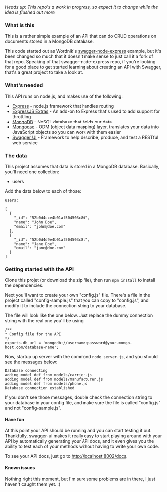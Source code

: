*Heads up: This repo's a work in progress, so expect it to change while the idea is flushed out more*

### What is this

This is a rather simple example of an API that can do CRUD operations on documents stored in a MongoDB database.

This code started out as Wordnik's [swagger-node-express](https://github.com/wordnik/swagger-node-express) example, but it's been changed so much that it doesn't make sense to just call it a fork of that repo. Speaking of that swagger-node-express repo, if you're looking for a good place to get started learning about creating an API with Swagger, that's a great project to take a look at.

### What's needed

This API runs on node.js, and makes use of the following:

- [Express](https://github.com/visionmedia/express) - node.js framework that handles routing
- [ExpressJS Extras](https://github.com/davglass/express-extras) - An add-on to Express that's used to add support for throttling
- [MongoDB](http://mongodb.com) - NoSQL database that holds our data
- [Mongoose](http://mongoosejs.com/) - ODM (object data mapping) layer, translates your data into JavaScript objects so you can work with them easier
- [Swagger UI](https://github.com/wordnik/swagger-ui) - Framework to help describe, produce, and test a RESTful web service


### The data

This project assumes that data is stored in a MongoDB database. Basically, you'll need one collection:

- users

Add the data below to each of those:

```
users:

[
  {
    "_id": "52b0d4cce4b01af504503c80",
    "name": "John Doe",
    "email": "john@doe.com"
  },
  {
    "_id": "52b0d4d9e4b01af504503c81",
    "name": "Jane Doe",
    "email": "jane@doe.com"
  }
]
```


### Getting started with the API

Clone this projet (or download the zip file), then run ```npm install``` to install the dependencies.

Next you'll want to create your own "config.js" file. There's a file in the project called "config-sample.js" that you can copy to "config.js", and modify it to include the connection string to your database.

The file will look like the one below. Just replace the dummy connection string with the real one you'll be using.


```
/**
* Config file for the API
*/
exports.db_url = 'mongodb://username:password@your-mongo-host.com/database-name';

```

Now, startup up server with the command `node server.js`, and you should see the messages below:

	Database connecting
	adding model def from models/carrier.js
	adding model def from models/manufacturer.js
	adding model def from models/phone.js
	Database connection established

If you don't see those messages, double check the connection string to your database in your config file, and make sure the file is called "config.js" and not "config-sample.js".


#### Have fun

At this point your API should be running and you can start testing it out. Thankfully, swagger-ui makes it really easy to start playing around with your API by automatically generating your API docs, and it even gives you the ability to test each of your methods without having to write your own code.

To see your API docs, just go to [http://localhost:8002/docs](http://localhost:8002/docs).

#### Known issues

Nothing right this moment, but I'm sure some problems are in there, I just haven't caught them yet. :)